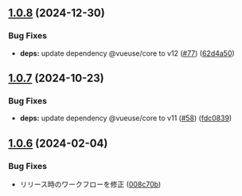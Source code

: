 ## [1.0.8](https://github.com/Hiratake/social-share/compare/v1.0.7...v1.0.8) (2024-12-30)


### Bug Fixes

* **deps:** update dependency @vueuse/core to v12 ([#77](https://github.com/Hiratake/social-share/issues/77)) ([62d4a50](https://github.com/Hiratake/social-share/commit/62d4a5002c248ca2badd8e4a61602ae83d10dc86))

## [1.0.7](https://github.com/Hiratake/social-share/compare/v1.0.6...v1.0.7) (2024-10-23)


### Bug Fixes

* **deps:** update dependency @vueuse/core to v11 ([#58](https://github.com/Hiratake/social-share/issues/58)) ([fdc0839](https://github.com/Hiratake/social-share/commit/fdc0839d043aab91b6800004c0c9ceb39ddd43e1))

## [1.0.6](https://github.com/Hiratake/social-share/compare/v1.0.5...v1.0.6) (2024-02-04)


### Bug Fixes

* リリース時のワークフローを修正 ([008c70b](https://github.com/Hiratake/social-share/commit/008c70bb1bd227ab769d7f945cccada1a883941f))
